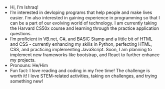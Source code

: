 - Hi, I’m Ishraq!
- I’m interested in devloping programs that help people and make lives easier. I'm also interested in gaining experience in programming so that I can be a part of our evolving world of technology. I am currently taking the Harvard CS50x course and learning through the practice application questions. 
- I’m proficient in VB.net, C#, and BASIC Stamp and a little bit of HTML and CSS - currently enhancing my skills in Python, perfecting HTML, CSS, and practicing implementing JavaScript. Soon, I am planning to implement new frameworks like bootstrap, and React to further enhance my projects. 
- Pronouns: He/Him
- Fun fact: I love reading and coding in my free time! The challenge is worth it! I love STEM-related activities, taking on challenges, and trying something new! 

<!---
ishraqalam01/ishraqalam01 is a ✨ special ✨ repository because its `README.md` (this file) appears on your GitHub profile.
You can click the Preview link to take a look at your changes.
--->

